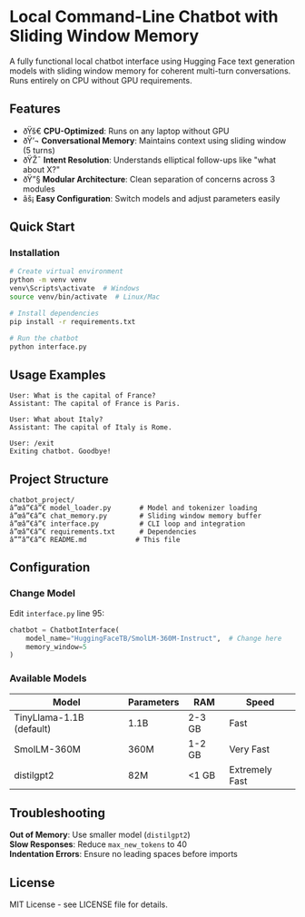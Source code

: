 # Local Command-Line Chatbot with Sliding Window Memory

A fully functional local chatbot interface using Hugging Face text generation models with sliding window memory for coherent multi-turn conversations. Runs entirely on CPU without GPU requirements.

## Features

- ðŸš€ **CPU-Optimized**: Runs on any laptop without GPU
- ðŸ’¬ **Conversational Memory**: Maintains context using sliding window (5 turns)
- ðŸŽ¯ **Intent Resolution**: Understands elliptical follow-ups like "what about X?"
- ðŸ”§ **Modular Architecture**: Clean separation of concerns across 3 modules
- âš¡ **Easy Configuration**: Switch models and adjust parameters easily

## Quick Start

### Installation

```bash
# Create virtual environment
python -m venv venv
venv\Scripts\activate  # Windows
source venv/bin/activate  # Linux/Mac

# Install dependencies
pip install -r requirements.txt

# Run the chatbot
python interface.py
```

## Usage Examples

```
User: What is the capital of France?
Assistant: The capital of France is Paris.

User: What about Italy?
Assistant: The capital of Italy is Rome.

User: /exit
Exiting chatbot. Goodbye!
```

## Project Structure

```
chatbot_project/
â”œâ”€â”€ model_loader.py       # Model and tokenizer loading
â”œâ”€â”€ chat_memory.py        # Sliding window memory buffer
â”œâ”€â”€ interface.py          # CLI loop and integration
â”œâ”€â”€ requirements.txt      # Dependencies
â””â”€â”€ README.md            # This file
```

## Configuration

### Change Model
Edit `interface.py` line 95:
```python
chatbot = ChatbotInterface(
    model_name="HuggingFaceTB/SmolLM-360M-Instruct",  # Change here
    memory_window=5
)
```

### Available Models

| Model | Parameters | RAM | Speed |
|-------|-----------|-----|-------|
| TinyLlama-1.1B (default) | 1.1B | 2-3 GB | Fast |
| SmolLM-360M | 360M | 1-2 GB | Very Fast |
| distilgpt2 | 82M | <1 GB | Extremely Fast |

## Troubleshooting

**Out of Memory**: Use smaller model (`distilgpt2`)  
**Slow Responses**: Reduce `max_new_tokens` to 40  
**Indentation Errors**: Ensure no leading spaces before imports

## License

MIT License - see LICENSE file for details.
